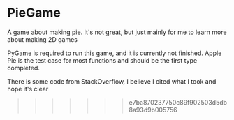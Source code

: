 # PieGame
A game about making pie. It's not great, but just mainly for me to learn more about making 2D games 

PyGame is required to run this game, and it is currently not finished. Apple Pie is the test case for most functions and should 
be the first type completed.

There is some code from StackOverflow, I believe I cited what I took and hope it's clear 
>>>>>>> e7ba870237750c89f902503d5db8a93d9b005756
